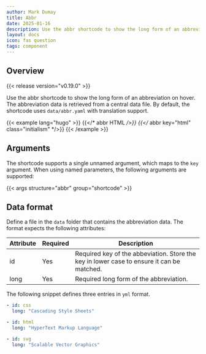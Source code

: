 ```yaml
---
author: Mark Dumay
title: Abbr
date: 2025-01-16
description: Use the abbr shortcode to show the long form of an abbreviation.
layout: docs
icon: fas question
tags: component
---
```


## Overview

{{< release version="v0.19.0" >}}

Use the abbr shortcode to show the long form of an abbreviation on hover. The abbreviation data is retrieved from a central data file. By default, the shortcode uses `data/abbr.yaml` with translation support.

<!-- markdownlint-disable MD037 -->
{{< example lang="hugo" >}}
{{</* abbr HTML */>}}
{{</* abbr key="html" class="initialism" */>}}
{{< /example >}}
<!-- markdownlint-enable MD037 -->

## Arguments

The shortcode supports a single unnamed argument, which maps to the `key` argument. When using named parameters, the following arguments are supported:

{{< args structure="abbr" group="shortcode" >}}

## Data format

Define a file in the `data` folder that contains the abbreviation data. The format expects the following attributes:

| Attribute | Required | Description |
|-----------|----------|-------------|
| id        | Yes      | Required key of the abbeviation. Store the key in lower case to ensure it can be matched. |
| long      | Yes      | Required long form of the abbreviation. |

The following snippet defines three entries in `yml` format.

```yml
- id: css
  long: "Cascading Style Sheets"

- id: html
  long: "HyperText Markup Language"

- id: svg
  long: "Scalable Vector Graphics"
```
